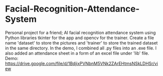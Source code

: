 # Facial-Recognition-Attendance-System
Personal project for a friend; AI facial recognition attendance system using Python libraries tkinter for the app and opencv for the trainer.
Create a file name 'dataset' to store the pictures and 'trainer' to store the trained dataset in the same directory. In the demo, I combined all .py files into an .exe file. I also added an attendance sheet in a form of an excel file under 'lib' file.
Demo: https://drive.google.com/file/d/1BdjixPVNbnM5VNk2ZArEHtmsNSkLDHSr/view
